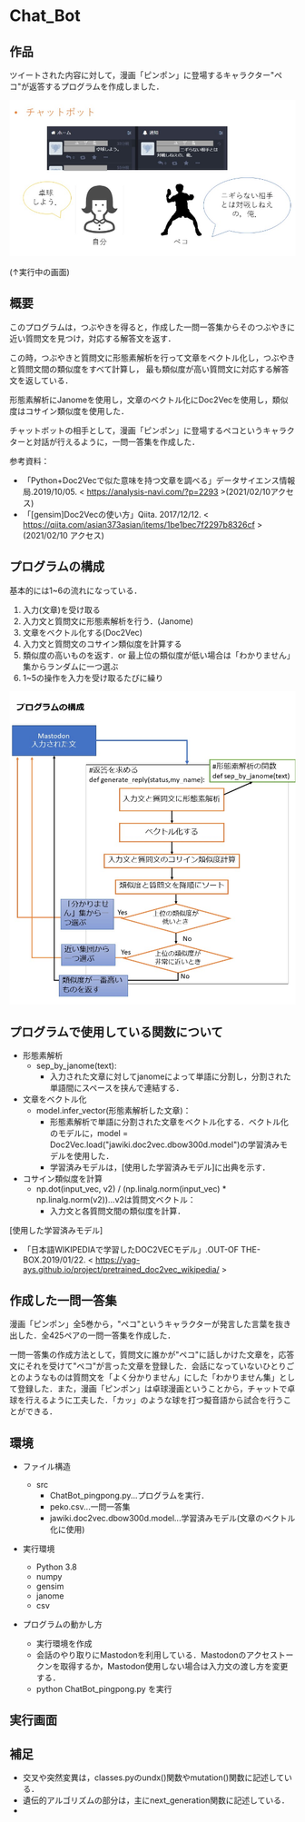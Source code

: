 # Chat_Bot

## 作品
ツイートされた内容に対して，漫画「ピンポン」に登場するキャラクター"ペコ"が返答するプログラムを作成しました．

![chat](img/chatbot.jpg)

(↑実行中の画面)

## 概要
このプログラムは，つぶやきを得ると，作成した一問一答集からそのつぶやきに近い質問文を見つけ，対応する解答文を返す．

この時，つぶやきと質問文に形態素解析を行って文章をベクトル化し，つぶやきと質問文間の類似度をすべて計算し，
最も類似度が高い質問文に対応する解答文を返している．

形態素解析にJanomeを使用し，文章のベクトル化にDoc2Vecを使用し，類似度はコサイン類似度を使用した．

チャットボットの相手として，漫画「ピンポン」に登場するペコというキャラクターと対話が行えるように，一問一答集を作成した．

参考資料：
- 「Python+Doc2Vecで似た意味を持つ文章を調べる」データサイエンス情報局.2019/10/05.
< https://analysis-navi.com/?p=2293 >(2021/02/10アクセス)
- 「[gensim]Doc2Vecの使い方」Qiita. 2017/12/12.
< https://qiita.com/asian373asian/items/1be1bec7f2297b8326cf >(2021/02/10 アクセス)

## プログラムの構成  
基本的には1~6の流れになっている．

1. 入力(文章)を受け取る
2. 入力文と質問文に形態素解析を行う．(Janome)
3. 文章をベクトル化する(Doc2Vec)
4. 入力文と質問文のコサイン類似度を計算する
5. 類似度の高いものを返す．or 最上位の類似度が低い場合は「わかりません」集からランダムに一つ選ぶ
6. 1~5の操作を入力を受け取るたびに繰り

![program](img/program.jpg)

## プログラムで使用している関数について
- 形態素解析
  - sep_by_janome(text):
    - 入力された文章に対してjanomeによって単語に分割し，分割された単語間にスペースを挟んで連結する．
- 文章をベクトル化
  - model.infer_vector(形態素解析した文章)：
    - 形態素解析で単語に分割された文章をベクトル化する．ベクトル化のモデルに，model = Doc2Vec.load("jawiki.doc2vec.dbow300d.model")の学習済みモデルを使用した．
    - 学習済みモデルは，[使用した学習済みモデル]に出典を示す．
- コサイン類似度を計算
  - np.dot(input_vec, v2) / (np.linalg.norm(input_vec) * np.linalg.norm(v2))...v2は質問文ベクトル：
    - 入力文と各質問文間の類似度を計算．

[使用した学習済みモデル]
- 「日本語WIKIPEDIAで学習したDOC2VECモデル」.OUT-OF THE-BOX.2019/01/22.
< https://yag-ays.github.io/project/pretrained_doc2vec_wikipedia/ >

 
## 作成した一問一答集
漫画「ピンポン」全5巻から，"ペコ"というキャラクターが発言した言葉を抜き出した．全425ペアの一問一答集を作成した．

一問一答集の作成方法として，質問文に誰かが"ペコ"に話しかけた文章を，応答文にそれを受けて"ペコ"が言った文章を登録した．会話になっていないひとりごとのようなものは質問文を「よく分かりません」にした「わかりません集」として登録した．また，漫画「ピンポン」は卓球漫画ということから，チャットで卓球を行えるように工夫した．「カッ」のような球を打つ擬音語から試合を行うことができる．
                                                                                              

## 環境
- ファイル構造
    - src
       - ChatBot_pingpong.py...プログラムを実行．
       - peko.csv...一問一答集
       - jawiki.doc2vec.dbow300d.model...学習済みモデル(文章のベクトル化に使用)

- 実行環境
  - Python 3.8
  - numpy
  - gensim
  - janome
  - csv

- プログラムの動かし方
  - 実行環境を作成
  - 会話のやり取りにMastodonを利用している．Mastodonのアクセストークンを取得するか，Mastodon使用しない場合は入力文の渡し方を変更する．
  - python ChatBot_pingpong.py  を実行

## 実行画面

## 補足
- 交叉や突然変異は，classes.pyのundx()関数やmutation()関数に記述している．
- 遺伝的アルゴリズムの部分は，主にnext_generation関数に記述している．
- 
